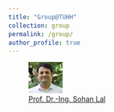 ```yaml
---
title: "Group@TUHH"
collection: group
permalink: /group/
author_profile: true
---
```


<figure>
  <img src="../images/Sohan_Lal_TUHH.jpg" style="width:16%" title="Prof. Dr.-Ing. Sohan Lal" />
  <figcaption> <a href="https://sohansharma.github.io/">Prof. Dr.-Ing. Sohan Lal</a> </figcaption>
</figure>
